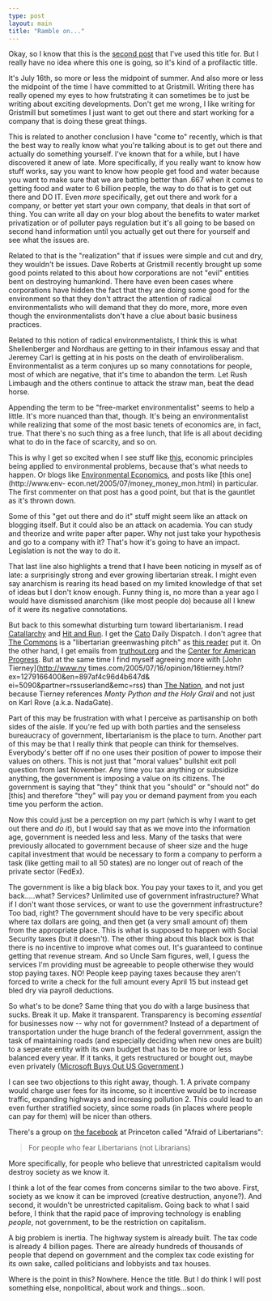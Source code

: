 ```yaml
---
type: post
layout: main
title: "Ramble on..."
---
```

Okay, so I know that this is the [second
post](http://gristmill.grist.org/story/2005/6/14/204032/293) that I've used
this title for. But I really have no idea where this one is going, so it's
kind of a profilactic title.

  
It's July 16th, so more or less the midpoint of summer. And also more or less
the midpoint of the time I have committed to at Gristmill. Writing there has
really opened my eyes to how frutstrating it can sometimes be to just be
writing about exciting developments. Don't get me wrong, I like writing for
Gristmill but sometimes I just want to get out there and start working for a
company that is doing these great things.

  
This is related to another conclusion I have "come to" recently, which is that
the best way to really know what you're talking about is to get out there and
actually do something yourself. I've known that for a while, but I have
discovered it anew of late. More specifically, if you really want to know how
stuff works, say you want to know how people get food and water because you
want to make sure that we are batting better than .667 when it comes to
getting food and water to 6 billion people, the way to do that is to get out
there and DO IT. Even _more_ specifically, get out there and work for a
company, or better yet start your own company, that deals in that sort of
thing. You can write all day on your blog about the benefits to water market
privatization or of polluter pays regulation but it's all going to be based on
second hand information until you actually get out there for yourself and see
what the issues are.

  
Related to that is the "realization" that if issues were simple and cut and
dry, they wouldn't be issues. Dave Roberts at Gristmill recently brought up
some good points related to this about how corporations are not "evil"
entities bent on destroying humankind. There have even been cases where
corporations have hidden the fact that they are doing some good for the
environment so that they don't attract the attention of radical
environmentalists who will demand that they do more, more, more even though
the environmentalists don't have a clue about basic business practices.

  
Related to this notion of radical environmentalists, I think this is what
Shellenberger and Nordhaus are getting to in their infamous essay and that
Jeremey Carl is getting at in his posts on the death of enviroliberalism.
Environmentalist as a term conjures up so many connotations for people, most
of which are negative, that it's time to abandon the term. Let Rush Limbaugh
and the others continue to attack the straw man, beat the dead horse.

  
Appending the term to be "free-market environmentalist" seems to help a
little. It's more nuanced than that, though. It's being an environmentalist
while realizing that some of the most basic tenets of economics are, in fact,
true. That there's no such thing as a free lunch, that life is all about
deciding what to do in the face of scarcity, and so on.

  
This is why I get so excited when I see stuff like
[this](http://gristmill.grist.org/story/2005/7/15/52016/5468), economic
principles being applied to environmental problems, because that's what needs
to happen. Or blogs like [Environmental Economics](http://www.env-econ.net),
and posts like [this one](http://www.env-
econ.net/2005/07/money_money_mon.html) in particular. The first commenter on
that post has a good point, but that is the gauntlet as it's thrown down.

  
Some of this "get out there and do it" stuff might seem like an attack on
blogging itself. But it could also be an attack on academia. You can study and
theorize and write paper after paper. Why not just take your hypothesis and go
to a company with it? That's how it's going to have an impact. Legislation is
not the way to do it.

  
That last line also highlights a trend that I have been noticing in myself as
of late: a surprisingly strong and ever growing libertarian streak. I might
even say anarchism is rearing its head based on my limited knowledge of that
set of ideas but I don't know enough. Funny thing is, no more than a year ago
I would have dismissed anarchism (like most people do) because all I knew of
it were its negative connotations.

  
But back to this somewhat disturbing turn toward libertarianism. I read
[Catallarchy](http://catallarchy.net) and [Hit and
Run](http://www.reason.com/hitandrun/). I get the [Cato](http://www.cato.org)
Daily Dispatch. I don't agree that [The Commons](http://commonsblog.org) is a
"libertarian greenwashing pitch" as [this
reader](http://gristmill.grist.org/comments/2005/6/28/51543/8984/1#1) put it.
On the other hand, I get emails from [truthout.org](http://www.truthout.org)
and the [Center for American Progress](http://www.americanprogress.org). But
at the same time I find myself agreeing more with [John Tierney](http://www.ny
times.com/2005/07/16/opinion/16tierney.html?ex=1279166400&en=897af4c96d4b647d&
ei=5090&partner=rssuserland&emc=rss) than [The
Nation](http://www.thenation.com), and not just because Tierney references
_Monty Python and the Holy Grail_ and not just on Karl Rove (a.k.a. NadaGate).

  
Part of this may be frustration with what I perceive as partisanship on both
sides of the aisle. If you're fed up with both parties and the senseless
bureaucracy of government, libertarianism is the place to turn. Another part
of this may be that I really think that people can think for themselves.
Everybody's better off if no one uses their position of power to impose their
values on others. This is not just that "moral values" bullshit exit poll
question from last November. Any time you tax anything or subsidize anything,
the government is imposing a value on its citizens. The government is saying
that "they" think that you "should" or "should not" do [this] and therefore
"they" will pay you or demand payment from you each time you perform the
action.

  
Now this could just be a perception on my part (which is why I want to get out
there and _do it_), but I would say that as we move into the information age,
government is needed less and less. Many of the tasks that were previously
allocated to government because of sheer size and the huge capital investment
that would be necessary to form a company to perform a task (like getting mail
to all 50 states) are no longer out of reach of the private sector (FedEx).

  
The government is like a big black box. You pay your taxes to it, and you get
back.....what? Services? Unlimited use of government infrastructure? What if I
don't want those services, or want to use the government infrastructure? Too
bad, right? The government should have to be very specific about where tax
dollars are going, and then get (a very small amount of) them from the
appropriate place. This is what is supposed to happen with Social Security
taxes (but it doesn't). The other thing about this black box is that there is
no incentive to improve what comes out. It's guaranteed to continue getting
that revenue stream. And so Uncle Sam figures, well, I guess the services I'm
providing must be agreeable to people otherwise they would stop paying taxes.
NO! People keep paying taxes because they aren't forced to write a check for
the full amount every April 15 but instead get bled dry via payroll
deductions.

  
So what's to be done? Same thing that you do with a large business that sucks.
Break it up. Make it transparent. Transparency is becoming _essential_ for
businesses now -- why not for government? Instead of a department of
transportation under the huge branch of the federal government, assign the
task of maintaining roads (and especially deciding when new ones are built) to
a seperate entity with its own budget that has to be more or less balanced
every year. If it tanks, it gets restructured or bought out, maybe even
privately ([Microsoft Buys Out US
Government](http://ifaq.wap.org/computers/mspurchasesus.html).)

  
I can see two objections to this right away, though. 1. A private company
would charge user fees for its income, so it incentive would be to increase
traffic, expanding highways and increasing pollution 2. This could lead to an
even further stratified society, since some roads (in places where people can
pay for them) will be nicer than others.

  
There's a group on [the facebook](http://www.thefacebook.com) at Princeton
called "Afraid of Libertarians":

> For people who fear Libertarians (not Librarians)

  
More specifically, for people who believe that unrestricted capitalism would
destroy society as we know it.

I think a lot of the fear comes from concerns similar to the two above. First,
society as we know it can be improved (creative destruction, anyone?). And
second, it wouldn't be unrestricted capitalism. Going back to what I said
before, I think that the rapid pace of improving technology is enabling
_people_, not government, to be the restriction on capitalism.

  
A big problem is inertia. The highway system is already built. The tax code is
already 4 billion pages. There are already hundreds of thousands of people
that depend on government and the complex tax code existing for its own sake,
called politicians and lobbyists and tax houses.

  
Where is the point in this? Nowhere. Hence the title. But I do think I will
post something else, nonpolitical, about work and things...soon.

